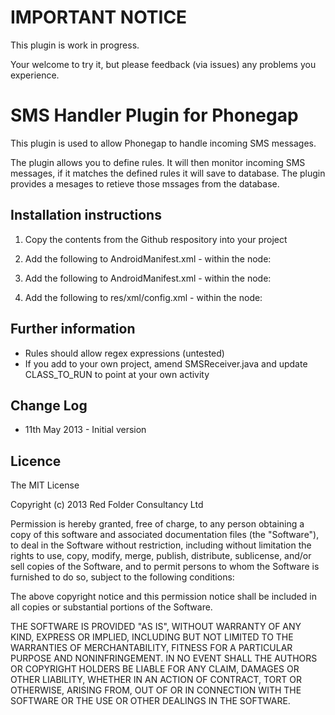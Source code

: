 # IMPORTANT NOTICE #
This plugin is work in progress.

Your welcome to try it, but please feedback (via issues) any problems you experience.



# SMS Handler Plugin for Phonegap #

This plugin is used to allow Phonegap to handle incoming SMS messages.

The plugin allows you to define rules.  It will then monitor incoming SMS messages, if it matches the defined rules it will save to database.  The plugin provides a mesages to retieve those mssages from the database.


## Installation instructions ##
1) Copy the contents from the Github respository into your project

2) Add the following to AndroidManifest.xml - within the <manifest> node:
	<uses-permission android:name="android.permission.RECEIVE_SMS"></uses-permission>

3) Add the following to AndroidManifest.xml - within the <application> node:
	<receiver android:name="com.red_folder.phonegap.plugin.smshandler.SMSReceiver"> 
		<intent-filter android:priority="999"> 
			<action android:name="android.provider.Telephony.SMS_RECEIVED"  /> 
		</intent-filter> 
	</receiver> 

4) Add the following to res/xml/config.xml - within the <plugins> node:
	<plugin name="SMSHandlerPlugin" value="com.red_folder.phonegap.plugin.smshandler.SMSHandlerPlugin" />


## Further information ##

* Rules should allow regex expressions (untested)
* If you add to your own project, amend SMSReceiver.java and update CLASS_TO_RUN to point at your own activity


## Change Log ##

* 11th May 2013 - Initial version



## Licence ##

The MIT License

Copyright (c) 2013 Red Folder Consultancy Ltd

Permission is hereby granted, free of charge, to any person obtaining a copy of this software and associated documentation files (the "Software"), to deal in the Software without restriction, including without limitation the rights to use, copy, modify, merge, publish, distribute, sublicense, and/or sell copies of the Software, and to permit persons to whom the Software is furnished to do so, subject to the following conditions:

The above copyright notice and this permission notice shall be included in all copies or substantial portions of the Software.

THE SOFTWARE IS PROVIDED "AS IS", WITHOUT WARRANTY OF ANY KIND, EXPRESS OR IMPLIED, INCLUDING BUT NOT LIMITED TO THE WARRANTIES OF MERCHANTABILITY, FITNESS FOR A PARTICULAR PURPOSE AND NONINFRINGEMENT. IN NO EVENT SHALL THE AUTHORS OR COPYRIGHT HOLDERS BE LIABLE FOR ANY CLAIM, DAMAGES OR OTHER LIABILITY, WHETHER IN AN ACTION OF CONTRACT, TORT OR OTHERWISE, ARISING FROM, OUT OF OR IN CONNECTION WITH THE SOFTWARE OR THE USE OR OTHER DEALINGS IN THE SOFTWARE.


